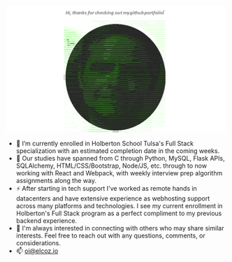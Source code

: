 ![](https://raw.githubusercontent.com/sonnentag/sonnentag/main/assets/gh-header.png)
- 🌱 I’m currently enrolled in Holberton School Tulsa's Full Stack specialization with an estimated completion date in the coming weeks.
- 🔭 Our studies have spanned from C through Python, MySQL, Flask APIs, SQLAlchemy, HTML/CSS/Bootstrap, Node/JS, etc. through to now working with React and Webpack, with weekly interview prep algorithm assignments along the way.
- ⚡ After starting in tech support I've worked as remote hands in datacenters and have extensive experience as webhosting support across many platforms and technologies. I see my current enrollment in Holberton's Full Stack program as a perfect compliment to my previous backend experience.
- 💬 I'm always interested in connecting with others who may share similar interests. Feel free to reach out with any questions, comments, or considerations.
- 📫 oi@elcoz.io
<!--
**sonnentag/sonnentag** is a ✨ _special_ ✨ repository because its `README.md` (this file) appears on your GitHub profile.

Here are some ideas to get you started:

- 🔭 I’m currently working on ...
- 🌱 I’m currently learning ...
- 👯 I’m looking to collaborate on ...
- 🤔 I’m looking for help with ...
- 💬 Ask me about ...
- 📫 How to reach me: ...
- 😄 Pronouns: ...
- ⚡ Fun fact: ...
-->
